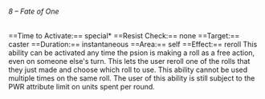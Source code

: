 ###### 8 – Fate of One
==Time to Activate:== special*
==Resist Check:== none
==Target:== caster
==Duration:== instantaneous
==Area:== self
==Effect:== reroll
This ability can be activated any time the psion is making a roll as a free action, even on someone else's turn. This lets the user reroll one of the rolls that they just made and choose which roll to use. This ability cannot be used multiple times on the same roll. The user of this ability is still subject to the PWR attribute limit on units spent per round.

